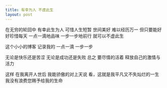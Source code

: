 ```yaml
---
title: 有幸为人 不虚此生
layout: post
---
```


在无穷的轮回中 
有幸此生为人
可惜人生短暂
世间美好
难以经历万一
但只要能好好珍惜每天
一点一滴地品味
一步一步地前行
就可以不虚此生

这个小小的博客
记录我的
一点一滴
一步一步

无论是快乐还是苦涩
无论是成功还是失败
总之
要尽情的活着
释放自己的激情与活力

这样
在我离开人世后
我能骄傲的对上天说
看，这就是我平凡又不失灿烂的一生
我没有浪费您赐予给我的生命
